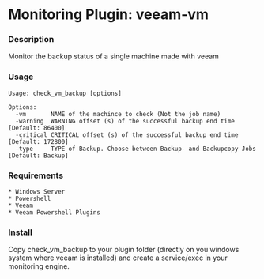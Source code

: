 # Monitoring Plugin: veeam-vm   

### Description

Monitor the backup status of a single machine made with veeam

### Usage

    Usage: check_vm_backup [options]

    Options:
      -vm       NAME of the machince to check (Not the job name)
      -warning  WARNING offset (s) of the successful backup end time [Default: 86400]
      -critical CRITICAL offset (s) of the successful backup end time [Default: 172800]
	  -type     TYPE of Backup. Choose between Backup- and Backupcopy Jobs [Default: Backup]

### Requirements
    * Windows Server
    * Powershell
    * Veeam
    * Veeam Powershell Plugins

### Install 

Copy check_vm_backup to your plugin folder (directly on you windows system where veeam is installed) 
and create a service/exec in your monitoring engine. 
